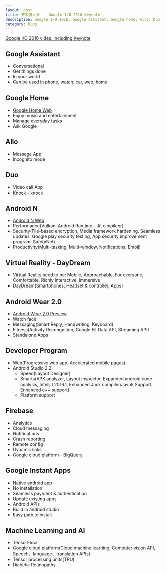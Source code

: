 ```yaml
---
layout: post
title: 开发者大会 -- Google I/O 2016 Keynote
description: Google I/O 2016, Google Assitant, Google home, Allo, Duo, Android N, DayDream, Android Wear, ML and AI
category: blog
---
```


[Google I/O 2016 vides, including Keynote](https://events.google.com/io2016/)

## Google Assistant

* Conversational
* Get things done
* In your world
* Can be used in phone, watch, car, web, home

## Google Home

* [Google Home Web](https://home.google.com)
* Enjoy music and entertainment
* Manage everyday tasks
* Ask Google

## Allo

* Message App
* Incognito mode

## Duo

* Video call App
* Knock - knock

## Android N

* [Android N Web](http://android.com/n)
* Performance(Vulkan, Android Runtime - Jit cimpileor)
* Security(File-based encryption, Media framework hardening, Seamless updates, Google play security testing, App security improvement program, SafetyNet)
* Productivity(Multi-tasking, Multi-window, Notifications, Emoji)

## Virtual Reality - DayDream
* Virtual Reality need to be: Mobile, Approachable, For everyone, Comfortable, Richly interactive, immersive
* DayDream(Smartphones, Headset & controller, Apps)

## Android Wear 2.0

* [Android Wear 2.0 Preview](http://g.co/wearpreview)
* Watch face
* Messaging(Smart Reply, Handwriting, Keyboard)
* Fitness(Activity Recongnition, Google Fit Data API, Streaming API)
* Standalone Apps

## Developer Program

* Web(Progressive web app, Accelerated mobile pages)
* Android Studio 2.2
    * Speed(Layout Designer)
    * Smarts(APK analyzer, Layout inspector, Expanded android code analysis, IntelljJ 2016.1, Enhanced Jack compiler/Java8 Support, Enhanced c++ support)
    * Platform support

## Firebase

* Analytics 
* Cloud messaging
* Notifications
* Crash reporting
* Remote config
* Dynamic links
* Google cloud platform - BigQuery

## Google Instant Apps

* Native android app
* No installation
* Seamless payment & authentication
* Update existing apps
* Android APIs
* Build in android studio
* Easy path to install

## Machine Learning and AI

* TensorFlow
* Google cloud platform(Cloud machine learning, Computer vision API, Speech、language、translation APIs)
* Tensor processing units(TPU)
* Diabetic Retinopathy
